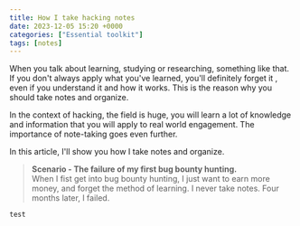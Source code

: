 ```yaml
---
title: How I take hacking notes
date: 2023-12-05 15:20 +0000
categories: ["Essential toolkit"]
tags: [notes]
---
```


When you talk about learning, studying or researching, something like that. If you don't always apply what you've learned, you'll definitely forget it , even if you understand it and how it works. This is the reason why you should take notes and organize.


In the context of hacking, the field is huge, you will learn a lot of knowledge and information that you will apply to real world engagement. The importance of note-taking goes even further.

In this article, I'll show you how I take notes and organize.

> **Scenario - The failure of my first bug bounty hunting.**   
When I fist get into bug bounty hunting, I just want to earn more money, and forget the method of learning. I never take notes. Four months later, I failed.
 




`test`




